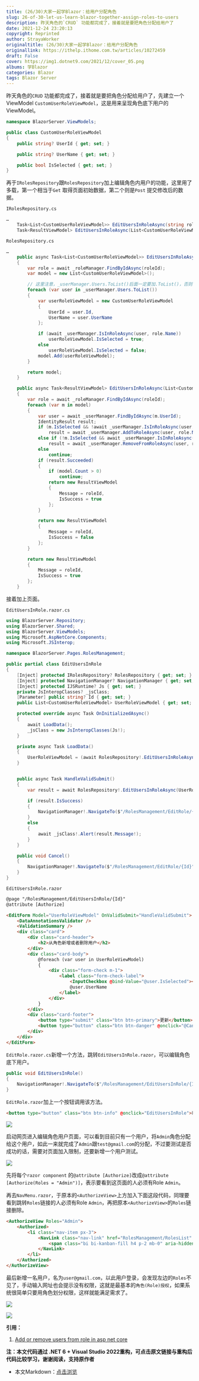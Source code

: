```yaml
---
title: (26/30)大家一起学Blazor：给用户分配角色
slug: 26-of-30-let-us-learn-blazor-together-assign-roles-to-users
description: 昨天角色的`CRUD` 功能都完成了，接着就是要把角色分配给用户了
date: 2021-12-24 23:20:13
copyright: Reprinted
author: StrayaWorker
originaltitle: (26/30)大家一起学Blazor：给用户分配角色
originallink: https://ithelp.ithome.com.tw/articles/10272459
draft: False
cover: https://img1.dotnet9.com/2021/12/cover_05.png
albums: 学Blazor
categories: Blazor
tags: Blazor Server
---
```


昨天角色的`CRUD` 功能都完成了，接着就是要把角色分配给用户了，先建立一个ViewModel `CustomUserRoleViewModel`，这是用来呈现角色底下用户的ViewModel。

```C#
namespace BlazorServer.ViewModels;

public class CustomUserRoleViewModel
{
	public string? UserId { get; set; }

	public string? UserName { get; set; }

	public bool IsSelected { get; set; }
}
```

再于`IRolesRepository`跟`RolesRepository`加上编辑角色内用户的功能，这里用了多载，第一个相当于`Get` 取得页面初始数据，第二个则是`Post` 提交修改后的数据。

`IRolesRepository.cs`

```C#
…
    Task<List<CustomUserRoleViewModel>> EditUsersInRoleAsync(string roleId);
	Task<ResultViewModel> EditUsersInRoleAsync(List<CustomUserRoleViewModel> model, string roleId);
```

`RolesRepository.cs`

```C#
…
    public async Task<List<CustomUserRoleViewModel>> EditUsersInRoleAsync(string roleId)
	{
		var role = await _roleManager.FindByIdAsync(roleId);
		var model = new List<CustomUserRoleViewModel>();

        // 这里注意，_userManager.Users.ToList()后面一定要加.ToList()，否则会抛出异常：https://stackoverflow.com/questions/60727080/helping-solving-there-is-already-an-open-datareader-associated-with-this-comman
		foreach (var user in _userManager.Users.ToList())
		{
			var userRoleViewModel = new CustomUserRoleViewModel
			{
				UserId = user.Id,
				UserName = user.UserName
			};

			if (await _userManager.IsInRoleAsync(user, role.Name))
				userRoleViewModel.IsSelected = true;
			else
				userRoleViewModel.IsSelected = false;
			model.Add(userRoleViewModel);
		}

		return model;
	}

	public async Task<ResultViewModel> EditUsersInRoleAsync(List<CustomUserRoleViewModel> model, string roleId)
	{
		var role = await _roleManager.FindByIdAsync(roleId);
		foreach (var m in model)
		{
			var user = await _userManager.FindByIdAsync(m.UserId);
			IdentityResult result;
			if (m.IsSelected && !await _userManager.IsInRoleAsync(user, role.Name))
				result = await _userManager.AddToRoleAsync(user, role.Name);
			else if (!m.IsSelected && await _userManager.IsInRoleAsync(user, role.Name))
				result = await _userManager.RemoveFromRoleAsync(user, role.Name);
			else
				continue;
			if (result.Succeeded)
			{
				if (model.Count > 0)
					continue;
				return new ResultViewModel
				{
					Message = roleId,
					IsSuccess = true
				};
			}

			return new ResultViewModel
			{
				Message = roleId,
				IsSuccess = false
			};
		}

		return new ResultViewModel
		{
			Message = roleId,
			IsSuccess = true
		};
	}
```        
        
接着加上页面。

`EditUsersInRole.razor.cs`

```C#
using BlazorServer.Repository;
using BlazorServer.Shared;
using BlazorServer.ViewModels;
using Microsoft.AspNetCore.Components;
using Microsoft.JSInterop;

namespace BlazorServer.Pages.RolesManagement;

public partial class EditUsersInRole
{
	[Inject] protected IRolesRepository? RolesRepository { get; set; }
	[Inject] protected NavigationManager? NavigationManager { get; set; }
	[Inject] protected IJSRuntime? Js { get; set; }
	private JsInteropClasses? _jsClass;
	[Parameter] public string? Id { get; set; }
	public List<CustomUserRoleViewModel> UserRoleViewModel { get; set; } = new List<CustomUserRoleViewModel>();

	protected override async Task OnInitializedAsync()
	{
		await LoadData();
		_jsClass = new JsInteropClasses(Js!);
	}

	private async Task LoadData()
	{
		UserRoleViewModel = (await RolesRepository!.EditUsersInRoleAsync(Id!)).ToList();
	}


	public async Task HandleValidSubmit()
	{
		var result = await RolesRepository!.EditUsersInRoleAsync(UserRoleViewModel, Id!);

		if (result.IsSuccess)
		{
			NavigationManager!.NavigateTo($"/RolesManagement/EditRole/{Id}");
		}
		else
		{
			await _jsClass!.Alert(result.Message!);
		}
	}

	public void Cancel()
	{
		NavigationManager!.NavigateTo($"/RolesManagement/EditRole/{Id}");
	}
}
```

`EditUsersInRole.razor`

```html
@page "/RolesManagement/EditUsersInRole/{Id}"
@attribute [Authorize]

<EditForm Model="UserRoleViewModel" OnValidSubmit="HandleValidSubmit">
    <DataAnnotationsValidator />
    <ValidationSummary />
    <div class="card">
        <div class="card-header">
            <h2>从角色新增或者删除用户</h2>
        </div>
        <div class="card-body">
            @foreach (var user in UserRoleViewModel)
            {
                <div class="form-check m-1">
                    <label class="form-check-label">
                        <InputCheckbox @bind-Value="@user.IsSelected"></InputCheckbox>
                        @user.UserName
                    </label>
                </div>
            }
        </div>
        <div class="card-footer">
            <button type="submit" class="btn btn-primary">更新</button>
            <button type="button" class="btn btn-danger" @onclick="@Cancel">取消</button>
        </div>
    </div>
</EditForm>
```

`EditRole.razor.cs`新增一个方法，跳转`EditUsersInRole.razor`，可以编辑角色底下用户。

```C#
public void EditUsersInRole()
{
    NavigationManager!.NavigateTo($"/RolesManagement/EditUsersInRole/{Id}");
}
```

`EditRole.razor`加上一个按钮调用该方法。

```html
<button type="button" class="btn btn-info" @onclick="EditUsersInRole">新增或移除该角色底下的用户</button>
```

![](https://img1.dotnet9.com/2021/12/3801.png)

启动网页进入编辑角色用户页面，可以看到目前只有一个用户，将`Admin`角色分配给这个用户，如此一来就完成了`Admin`跟`test@gmail.com`的分配，不过要测试是否成功的话，需要对页面加入限制，还要新增一个用户测试。

![](https://img1.dotnet9.com/2021/12/3802.png)

先将每个`razor component` 的`@attribute [Authorize]`改成`@attribute [Authorize(Roles = "Admin")]`，表示要看到这页面的人必须有Role `Admin`。

再去`NavMenu.razor`，于原本的`<AuthorizeView>`上方加入下面这段代码，同理要看到跳转`Roles`链接的人必须有Role `Admin`，再把原本`<AuthorizeView>`的`Roles`链接删除。

```html
<AuthorizeView Roles="Admin">
    <Authorized>
        <li class="nav-item px-3">
            <NavLink class="nav-link" href="RolesManagement/RolesList" Match="NavLinkMatch.All">
                <span class="bi bi-kanban-fill h4 p-2 mb-0" aria-hidden="true"></span> Roles
            </NavLink>
        </li>
    </Authorized>
</AuthorizeView>
```

最后新增一名用户，名为`user@gmail.com`，以此用户登录，会发现左边的`Roles`不见了，手动输入网址也会提示没有权限，这就是最基本的`角色(Role)授权`，如果系统很简单只要用角色划分权限，这样就能满足需求了。

![](https://img1.dotnet9.com/2021/12/3803.png)

![](https://img1.dotnet9.com/2021/12/3804.png)

**引用：**

1. [Add or remove users from role in asp net core](https://www.youtube.com/watch?v=TzhqymQm5kw&list=PL6n9fhu94yhVkdrusLaQsfERmL_Jh4XmU&index=81)

**注：本文代码通过 .NET 6 + Visual Studio 2022重构，可点击原文链接与重构后代码比较学习，谢谢阅读，支持原作者**

- 本文Markdown：[点击浏览](https://github.com/dotnet9/Assets.Dotnet9/blob/main/2021/12/2021-12-24_02.md)